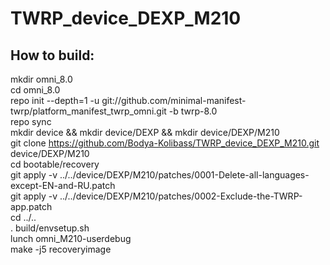 # TWRP_device_DEXP_M210
How to build:
--------------------------------------------
mkdir omni_8.0  
cd omni_8.0  
repo init --depth=1 -u git://github.com/minimal-manifest-twrp/platform_manifest_twrp_omni.git -b twrp-8.0   
repo sync   
mkdir device && mkdir device/DEXP && mkdir device/DEXP/M210     
git clone https://github.com/Bodya-Kolibass/TWRP_device_DEXP_M210.git device/DEXP/M210  
cd bootable/recovery    
git apply -v ../../device/DEXP/M210/patches/0001-Delete-all-languages-except-EN-and-RU.patch    
git apply -v ../../device/DEXP/M210/patches/0002-Exclude-the-TWRP-app.patch     
cd ../..    
. build/envsetup.sh     
lunch omni_M210-userdebug   
make -j5 recoveryimage
